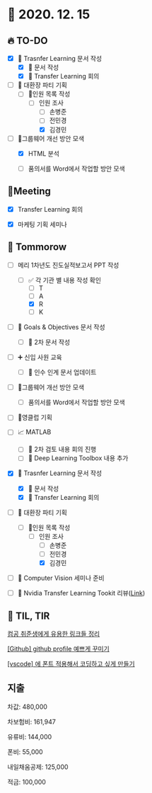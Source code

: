 # 🙈 2020. 12. 15

## 🔥 TO-DO

- [x] 🎉 Trasnfer Learning 문서 작성
  - [x] 🎨  문서 작성
  - [x] :dizzy: ​Transfer Learning 회의
- [ ] 🎉 대환장 파티 기획
  - [ ] 📝인원 목록 작성
    - [ ] 인원 조사
      - [ ] 손병준
      - [ ] 전민경
      - [x] 김경민
- [ ] :bug:그룹웨어 개선 방안 모색
  - [x] HTML 분석
  - [ ] 품의서를 Word에서 작업할 방안 모색



## :dizzy: ​Meeting

- [x] Transfer Learning 회의
- [x] 마케팅 기획 세미나



## 🚸 Tommorow

- [ ] 메리 1차년도 진도실적보고서 PPT 작성
  - [ ] :white_check_mark: 각 기관 별 내용 작성 확인
    - [ ] T
    - [ ] A
    - [x] R
    - [ ] K
- [ ] 🎨 Goals & Objectives 문서 작성
  - [ ] 📝 2차 문서 작성
- [ ] ➕ 신입 사원 교육
  - [ ] 🎨 인수 인계 문서 업데이트
- [ ] :bug:그룹웨어 개선 방안 모색
  - [ ] 품의서를 Word에서 작업할 방안 모색
- [ ] 🎉영클럽 기획
- [ ] 📈 MATLAB
  - [ ] 🚀 2차 검토 내용 회의 진행
  - [ ] 🎨 Deep Learning Toolbox 내용 추가
- [x] 🎉 Trasnfer Learning 문서 작성
  - [x] 🎨  문서 작성
  - [x] :dizzy: ​Transfer Learning 회의
- [ ] 🎉 대환장 파티 기획
  - [ ] 📝인원 목록 작성
    - [ ] 인원 조사
      - [ ] 손병준
      - [ ] 전민경
      - [x] 김경민
- [ ] 🎉 Computer Vision 세미나 준비
- [ ] 🎨 Nvidia Transfer Learning Tookit 리뷰([Link](https://developer.nvidia.com/transfer-learning-toolkit))



## 📸 TIL, TIR

[컴공 취준생에게 유용한 링크들 정리](https://velog.io/@woo0_hooo/%EC%BB%B4%EA%B3%B5-%EC%B7%A8%EC%A4%80%EC%83%9D%EC%97%90%EA%B2%8C-%EC%9C%A0%EC%9A%A9%ED%95%9C-%EB%A7%81%ED%81%AC%EB%93%A4-%EC%A0%95%EB%A6%AC)

[[Github] github profile 예쁘게 꾸미기](https://velog.io/@woo0_hooo/Github-github-profile-%EA%B0%84%EC%A7%80%EB%82%98%EA%B2%8C-%EA%BE%B8%EB%AF%B8%EA%B8%B0)

[[vscode] 에 폰트 적용해서 코딩하고 싶게 만들기](https://velog.io/@woo0_hooo/vscode-%EC%97%90-%ED%8F%B0%ED%8A%B8-%EC%A0%81%EC%9A%A9%ED%95%B4%EC%84%9C-%EC%BD%94%EB%94%A9%ED%95%98%EA%B3%A0-%EC%8B%B6%EA%B2%8C-%EB%A7%8C%EB%93%A4%EA%B8%B0)



## 지출

차값: 480,000

차보험비: 161,947

유류비: 144,000

폰비: 55,000

내일채움공제: 125,000

적금: 100,000